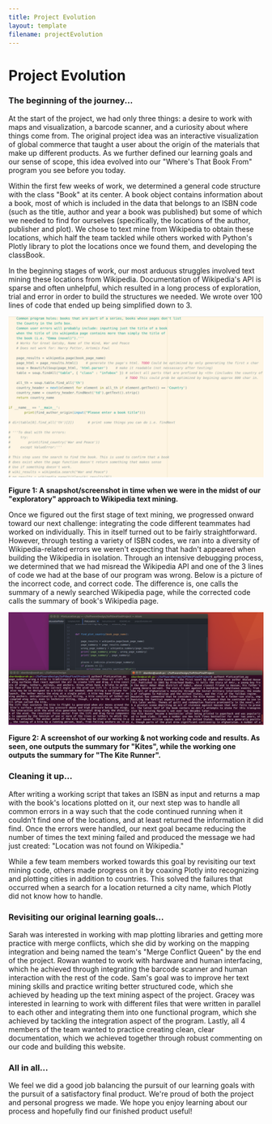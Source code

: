 ```yaml
---
title: Project Evolution
layout: template
filename: projectEvolution
---
```


# Project Evolution

### The beginning of the journey...
At the start of the project, we had only three things: a desire to work with maps and visualization, a barcode scanner, and a curiosity about where things come from. The original project idea was an interactive visualization of global commerce that taught a user about the origin of the materials that make up different products. As we further defined our learning goals and our sense of scope, this idea evolved into our "Where's That Book From" program you see before you today.

Within the first few weeks of work, we determined a general code structure with the class "Book" at its center. A book object contains information about a book, most of which is included in the data that belongs to an ISBN code (such as the title, author and year a book was published) but some of which we needed to find for ourselves (specifically, the locations of the author, publisher and plot). We chose to text mine from Wikipedia to obtain these locations, which half the team tackled while others worked with Python's Plotly library to plot the locations once we found them, and developing the classBook.

In the beginning stages of work, our most arduous struggles involved text mining these locations from Wikipedia. Documentation of Wikipedia's API is sparse and often unhelpful, which resulted in a long process of exploration, trial and error in order to build the structures we needed. We wrote over 100 lines of code that ended up being simplified down to 3.

![mess1](/pictures/mess1.png)

**Figure 1: A snapshot/screenshot in time when we were in the midst of our "exploratory" approach to Wikipedia text mining.**

Once we figured out the first stage of text mining, we progressed onward toward our next challenge: integrating the code different teammates had worked on individually. This in itself turned out to be fairly straightforward. However, through testing a variety of ISBN codes, we ran into a diversity of Wikipedia-related errors we weren't expecting that hadn't appeared when building the Wikipedia in isolation. Through an intensive debugging process, we determined that we had misread the Wikipedia API and one of the 3 lines of code we had at the base of our program was wrong. Below is a picture of the incorrect code, and correct code. The difference is, one calls the summary of a newly searched Wikipedia page, while the corrected code calls the summary of book's Wikipedia page.

![code_wrong_example](/pictures/code_wrong_examples.png)

**Figure 2: A screenshot of our working & not working code and results. As seen, one outputs the summary for "Kites", while the working one outputs the summary for "The Kite Runner".**

### Cleaning it up...
After writing a working script that takes an ISBN as input and returns a map with the book's locations plotted on it, our next step was to handle all common errors in a way such that the code continued running when it couldn't find one of the locations, and at least returned the information it did find. Once the errors were handled, our next goal became reducing the number of times the text mining failed and produced the message we had just created: "Location was not found on Wikipedia."

While a few team members worked towards this goal by revisiting our text mining code, others made progress on it by coaxing Plotly into recognizing and plotting cities in addition to countries. This solved the failures that occurred when a search for a location returned a city name, which Plotly did not know how to handle.

### Revisiting our original learning goals...
Sarah was interested in working with map plotting libraries and getting more practice with merge conflicts, which she did by working on the mapping integration and being named the team's "Merge Conflict Queen" by the end of the project. Rowan wanted to work with hardware and human interfacing, which he achieved through integrating the barcode scanner and human interaction with the rest of the code. Sam's goal was to improve her text mining skills and practice writing better structured code, which she achieved by heading up the text mining aspect of the project. Gracey was interested in learning to work with different files that were written in parallel to each other and integrating them into one functional program, which she achieved by tackling the integration aspect of the program. Lastly, all 4 members of the team wanted to practice creating clean, clear documentation, which we achieved together through robust commenting on our code and building this website.

### All in all...
We feel we did a good job balancing the pursuit of our learning goals with the pursuit of a satisfactory final product. We're proud of both the project and personal progress we made. We hope you enjoy learning about our process and hopefully find our finished product useful!
